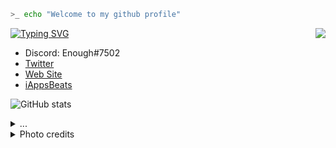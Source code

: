 ```bash
>_ echo "Welcome to my github profile"
```

[![Typing SVG](https://readme-typing-svg.herokuapp.com?font=Fira+Code&size=18&duration=2000&pause=1000&color=00F764&center=true&multiline=true&width=415&height=51&lines=A+programmer+who+likes;to+learn+from+everything)](https://git.io/typing-svg)
<img align='right' src="https://discord.c99.nl/widget/theme-4/754184329478799502.png"/>

- Discord: Enough#7502
- [Twitter](https://twitter.com/Enoughsdv)
- [Web Site]([https://enoughsdv.ml](https://enough.is-a.dev/))
- [iAppsBeats](https://iappsbeats.com/)

![GitHub stats](https://github-readme-stats.vercel.app/api?username=enoughsdv&show_icons=true&theme=aura)

<details>
  <summary>...</summary>
    In love there is always some madness, and in madness there is always some reason.
</details>

<details>
  <summary>Photo credits</summary>
    https://www.pixiv.net/en/users/11365815
</details>
